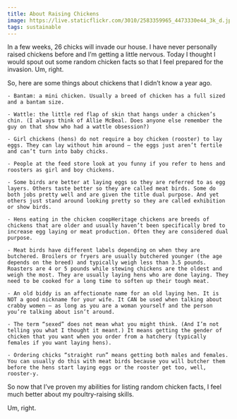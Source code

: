 ```yaml
---
title: About Raising Chickens
image: https://live.staticflickr.com/3010/2583359965_4473330e44_3k_d.jpg
tags: sustainable
---
```


In a few weeks, 26 chicks will invade our house. I have never personally raised chickens before and I’m getting a little nervous. Today I thought I would spout out some random chicken facts so that I feel prepared for the invasion. Um, right.

So, here are some things about chickens that I didn’t know a year ago.

    - Bantam: a mini chicken. Usually a breed of chicken has a full sized and a bantam size.

    - Wattle: the little red flap of skin that hangs under a chicken’s chin. (I always think of Allie McBeal. Does anyone else remember the guy on that show who had a wattle obsession?)

    - Girl chickens (hens) do not require a boy chicken (rooster) to lay eggs. They can lay without him around – the eggs just aren’t fertile and can’t turn into baby chicks.

    - People at the feed store look at you funny if you refer to hens and roosters as girl and boy chickens.

    - Some birds are better at laying eggs so they are referred to as egg layers. Others taste better so they are called meat birds. Some do both jobs pretty well and are given the title dual purpose. And yet others just stand around looking pretty so they are called exhibition or show birds.

    - Hens eating in the chicken coopHeritage chickens are breeds of chickens that are older and usually haven’t been specifically bred to increase egg laying or meat production. Often they are considered dual purpose.

    - Meat birds have different labels depending on when they are butchered. Broilers or fryers are usually butchered younger (the age depends on the breed) and typically weigh less than 3.5 pounds. Roasters are 4 or 5 pounds while stewing chickens are the oldest and weigh the most. They are usually laying hens who are done laying. They need to be cooked for a long time to soften up their tough meat.

    - An old biddy is an affectionate name for an old laying hen. It is NOT a good nickname for your wife. It CAN be used when talking about crabby women – as long as you are a woman yourself and the person you’re talking about isn’t around.

    - The term “sexed” does not mean what you might think. (And I’m not telling you what I thought it meant.) It means getting the gender of chicken that you want when you order from a hatchery (typically females if you want laying hens).

    - Ordering chicks “straight run” means getting both males and females. You can usually do this with meat birds because you will butcher them before the hens start laying eggs or the rooster get too, well, rooster-y.

So now that I’ve proven my abilities for listing random chicken facts, I feel much better about my poultry-raising skills.

Um, right.

